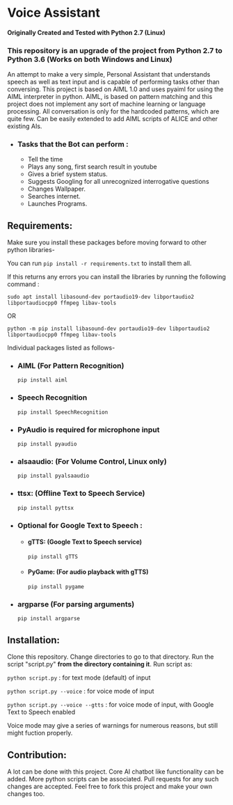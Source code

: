 # Voice Assistant

#### Originally Created and Tested with Python 2.7 (Linux) 
### This repository is an upgrade of the project from Python 2.7 to Python 3.6 (Works on both Windows and Linux)

An attempt to make a very simple, Personal Assistant that understands speech as well as text input and is capable of performing tasks other than conversing.
This project is based on AIML 1.0 and uses pyaiml for using the AIML interpreter in python. AIML, is based on pattern matching and this project does not implement any sort of machine learning or language processing. All conversation is only for the hardcoded patterns, which are quite few. Can be easily extended to add AIML scripts of ALICE and other existing AIs.


- ### Tasks that the Bot can perform :

    - Tell the time 
    - Plays any song, first search result in youtube
    - Gives a brief system status.
    - Suggests Googling for all unrecognized interrogative questions
    - Changes Wallpaper.
    - Searches internet.
    - Launches Programs.
    
## Requirements:

Make sure you install these packages before moving forward to other python libraries-

You can run `pip install -r requirements.txt` to install them all.

If this returns any errors you can install the libraries by running the following command : 

`sudo apt install libasound-dev portaudio19-dev libportaudio2 libportaudiocpp0 ffmpeg libav-tools`

OR 

`python -m pip install libasound-dev portaudio19-dev libportaudio2 libportaudiocpp0 ffmpeg libav-tools`

Individual packages listed as follows-

- ### AIML (For Pattern Recognition)
    `pip install aiml`

- ### Speech Recognition
    `pip install SpeechRecognition`

- ### PyAudio is required for microphone input
    `pip install pyaudio`

- ### alsaaudio: (For Volume Control, Linux only)
    `pip install pyalsaaudio`

- ### ttsx: (Offline Text to Speech Service)
    `pip install pyttsx`

- ### Optional for Google Text to Speech :
   + #### gTTS: (Google Text to Speech service)
      `pip install gTTS`

   + #### PyGame: (For audio playback with gTTS)
       `pip install pygame`

- ### argparse (For parsing arguments)
    `pip install argparse`

## Installation:

Clone this repository. Change directories to go to that directory. Run the script "script.py" **from the directory containing it**.
Run script as:

`python script.py` : for text mode (default) of input

`python script.py --voice` : for voice mode of input

`python script.py --voice --gtts` : for voice mode of input, with Google Text to Speech enabled

Voice mode may give a series of warnings for numerous reasons, but still might fuction properly.

## Contribution:

A lot can be done with this project. Core AI chatbot like functionality can be added. More python scripts can be associated. Pull requests for any such changes are accepted. Feel free to fork this project and make your own changes too.
